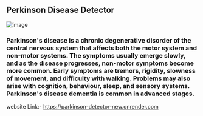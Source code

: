 ## Perkinson Disease Detector
![image](https://github.com/atinbera/Parkinson-Disease-Detector/assets/92203879/2a4813e5-7071-4c55-9be6-4efa3057f8a6)

### Parkinson's disease is a chronic degenerative disorder of the central nervous system that affects both the motor system and non-motor systems. The symptoms usually emerge slowly, and as the disease progresses, non-motor symptoms become more common. Early symptoms are tremors, rigidity, slowness of movement, and difficulty with walking. Problems may also arise with cognition, behaviour, sleep, and sensory systems. Parkinson's disease dementia is common in advanced stages.

website Link:- https://parkinson-detector-new.onrender.com
